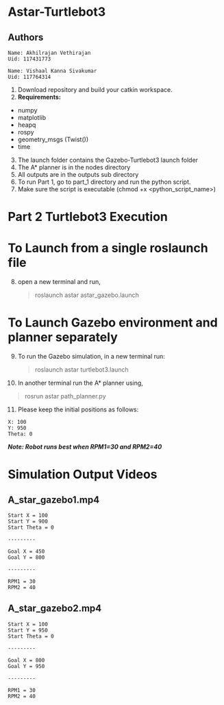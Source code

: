# Astar-Turtlebot3
## Authors
```
Name: Akhilrajan Vethirajan
Uid: 117431773

Name: Vishaal Kanna Sivakumar
Uid: 117764314
```
1. Download repository and build your catkin workspace.
2. **Requirements:** 
- numpy
- matplotlib
- heapq
- rospy
- geometry_msgs (Twist())
- time
3. The launch folder contains the Gazebo-Turtlebot3 launch folder
4. The A* planner is in the nodes directory
5. All outputs are in the outputs sub directory
6. To run Part 1, go to part_1 directory and run the python script.
7. Make sure the script is executable (chmod +x <python_script_name>) 
# Part 2 Turtlebot3 Execution
# To Launch from a single roslaunch file
8. open a new terminal and run,
   > roslaunch astar astar_gazebo.launch
# To Launch Gazebo environment and planner separately

9. To run the Gazebo simulation, in a new terminal run: 
   >  roslaunch astar turtlebot3.launch
10. In another terminal run the A* planner using,

   > rosrun astar path_planner.py
   
11. Please keep the initial positions as follows:
```
X: 100
Y: 950
Theta: 0
```
 ***Note: Robot runs best when RPM1=30 and RPM2=40***
 # Simulation Output Videos
 ## A_star_gazebo1.mp4
 ```
 Start X = 100
 Start Y = 900
 Start Theta = 0
 
 ---------
 
 Goal X = 450
 Goal Y = 800
 
 ---------
 
 RPM1 = 30
 RPM2 = 40

 ```
  ## A_star_gazebo2.mp4
 ```
 Start X = 100
 Start Y = 950
 Start Theta = 0
 
 ---------
 
 Goal X = 800
 Goal Y = 950
 
 ---------
 
 RPM1 = 30
 RPM2 = 40
 ```

